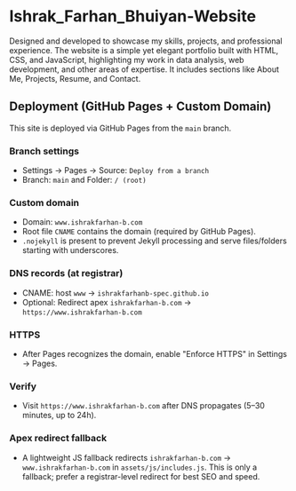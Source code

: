 # Ishrak_Farhan_Bhuiyan-Website
Designed and developed to showcase my skills, projects, and professional experience. The website is a simple yet elegant portfolio built with HTML, CSS, and JavaScript, highlighting my work in data analysis, web development, and other areas of expertise. It includes sections like About Me, Projects, Resume, and Contact.

## Deployment (GitHub Pages + Custom Domain)

This site is deployed via GitHub Pages from the `main` branch.

### Branch settings
- Settings → Pages → Source: `Deploy from a branch`
- Branch: `main` and Folder: `/ (root)`

### Custom domain
- Domain: `www.ishrakfarhan-b.com`
- Root file `CNAME` contains the domain (required by GitHub Pages).
- `.nojekyll` is present to prevent Jekyll processing and serve files/folders starting with underscores.

### DNS records (at registrar)
- CNAME: host `www` → `ishrakfarhanb-spec.github.io`
- Optional: Redirect apex `ishrakfarhan-b.com` → `https://www.ishrakfarhan-b.com`

### HTTPS
- After Pages recognizes the domain, enable "Enforce HTTPS" in Settings → Pages.

### Verify
- Visit `https://www.ishrakfarhan-b.com` after DNS propagates (5–30 minutes, up to 24h).

### Apex redirect fallback
- A lightweight JS fallback redirects `ishrakfarhan-b.com` → `www.ishrakfarhan-b.com` in `assets/js/includes.js`. This is only a fallback; prefer a registrar-level redirect for best SEO and speed.
